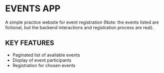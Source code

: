 # EVENTS APP #
A simple practice website for event registration (Note: the events listed are fictional, but the backend interactions and registration process are real).

## KEY FEATURES ##
* Paginated list of available events
* Display of event participants
* Registration for chosen events
